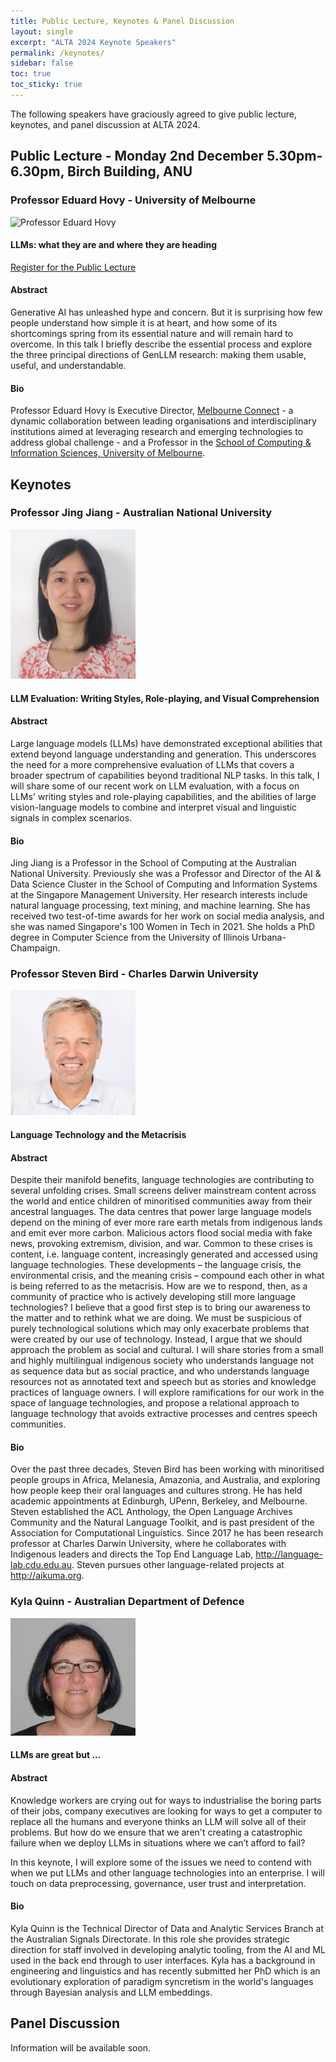 ```yaml
---
title: Public Lecture, Keynotes & Panel Discussion
layout: single
excerpt: "ALTA 2024 Keynote Speakers"
permalink: /keynotes/
sidebar: false
toc: true
toc_sticky: true
---
```

<style>
    .half {
    width: 50%;
    height: 50%
    }
    .smaller {
    width: 40%;
    height: 40%
    }
</style>

The following speakers have graciously agreed to give public lecture, keynotes, and panel discussion at ALTA 2024.

## Public Lecture - Monday 2nd December 5.30pm-6.30pm, Birch Building, ANU

### Professor Eduard Hovy - University of Melbourne
<img src="/assets/images/keynotes/thumbnail_hovy-2022-UniMelb.png" alt="Professor Eduard Hovy" style="width:200px;"/>

#### LLMs: what they are and where they are heading
[Register for the Public Lecture](https://events.humanitix.com/alta-2024?hxchl=hex-qrc&hxref=evt)
#### Abstract
Generative AI has unleashed hype and concern. But it is surprising how few people understand how simple it is at heart, and how some of its shortcomings spring from its essential nature and will remain hard to overcome. In this talk I briefly describe the essential process and explore the three principal directions of GenLLM research: making them usable, useful, and understandable. 

#### Bio
Professor Eduard Hovy is Executive Director, [Melbourne Connect](https://melbconnect.com.au/) - a dynamic collaboration between leading organisations and interdisciplinary institutions aimed at leveraging research and emerging technologies to address global challenge - and a Professor in the [School of Computing & Information Sciences, University of Melbourne](https://cis.unimelb.edu.au/). 



## Keynotes
### Professor Jing Jiang - Australian National University
<img src="/assets/images/keynotes/jing-jiang.jpeg" alt="Professor Jing Jiang" style="width:200px;"/>

#### LLM Evaluation: Writing Styles, Role-playing, and Visual Comprehension
#### Abstract
Large language models (LLMs) have demonstrated exceptional abilities that extend beyond language understanding and generation. This underscores the need for a more comprehensive evaluation of LLMs that covers a broader spectrum of capabilities beyond traditional NLP tasks. In this talk, I will share some of our recent work on LLM evaluation, with a focus on LLMs' writing styles and role-playing capabilities, and the abilities of large vision-language models to combine and interpret visual and linguistic signals in complex scenarios. 

#### Bio
Jing Jiang is a Professor in the School of Computing at the Australian National University. Previously she was a Professor and Director of the AI & Data Science Cluster in the School of Computing and Information Systems at the Singapore Management University. Her research interests include natural language processing, text mining, and machine learning. She has received two test-of-time awards for her work on social media analysis, and she was named Singapore's 100 Women in Tech in 2021. She holds a PhD degree in Computer Science from the University of Illinois Urbana-Champaign.

### Professor Steven Bird - Charles Darwin University
<img src="/assets/images/keynotes/steven-bird-cdu.jpg" alt="Professor Steven Bird" style="width:200px;"/>

#### Language Technology and the Metacrisis
#### Abstract
Despite their manifold benefits, language technologies are contributing to several unfolding crises. Small screens deliver mainstream content across the world and entice children of minoritised communities away from their ancestral languages. The data centres that power large language models  depend on the mining of ever more rare earth metals from indigenous lands and emit ever more carbon. Malicious actors flood social media with fake news, provoking extremism, division, and war. Common to these crises is content, i.e. language content, increasingly generated and accessed using language technologies. These developments – the language crisis, the environmental crisis, and the meaning crisis – compound each other in what is being referred to as the metacrisis. How are we to respond, then, as a community of practice who is actively developing still more language technologies? I believe that a good first step is to bring our awareness to the matter and to rethink what we are doing. We must be suspicious of purely technological solutions which may only exacerbate problems that were created by our use of technology. Instead, I argue that we should approach the problem as social and cultural. I will share stories from a small and highly multilingual indigenous society who understands language not as sequence data but as social practice, and who understands language resources not as annotated text and speech but as stories and knowledge practices of language owners. I will explore ramifications for our work in the space of language technologies, and propose a relational approach to language technology that avoids extractive processes and centres speech communities.

#### Bio
Over the past three decades, Steven Bird has been working with minoritised people groups in Africa, Melanesia, Amazonia, and Australia, and exploring how people keep their oral languages and cultures strong. He has held academic appointments at Edinburgh, UPenn, Berkeley, and Melbourne. Steven established the ACL Anthology, the Open Language Archives Community and the Natural Language Toolkit, and is past president of the Association for Computational Linguistics. Since 2017 he has been research professor at Charles Darwin University, where he collaborates with Indigenous leaders and directs the Top End Language Lab, http://language-lab.cdu.edu.au. Steven pursues other language-related projects at http://aikuma.org.


### Kyla Quinn - Australian Department of Defence
<img src="/assets/images/keynotes/Kyla_Quinn.jpeg" alt="Kyla Quinn" style="width:200px;"/>

#### LLMs are great but ...
#### Abstract
Knowledge workers are crying out for ways to industrialise the boring parts of their jobs, company executives are looking for ways to get a computer to replace all the humans and everyone thinks an LLM will solve all of their problems. But how do we ensure that we aren't creating a catastrophic failure when we deploy LLMs in situations where we can’t afford to fail?

In this keynote, I will explore some of the issues we need to contend with when we put LLMs and other language technologies into an enterprise. I will touch on data preprocessing, governance, user trust and interpretation. 

#### Bio
Kyla Quinn is the Technical Director of Data and Analytic Services Branch at the Australian Signals Directorate. In this role she provides strategic direction for staff involved in developing analytic tooling, from the AI and ML used in the back end through to user interfaces. Kyla has a background in engineering and linguistics and has recently submitted her PhD which is an evolutionary exploration of paradigm syncretism in the world's languages through Bayesian analysis and LLM embeddings.

## Panel Discussion

Information will be available soon.
